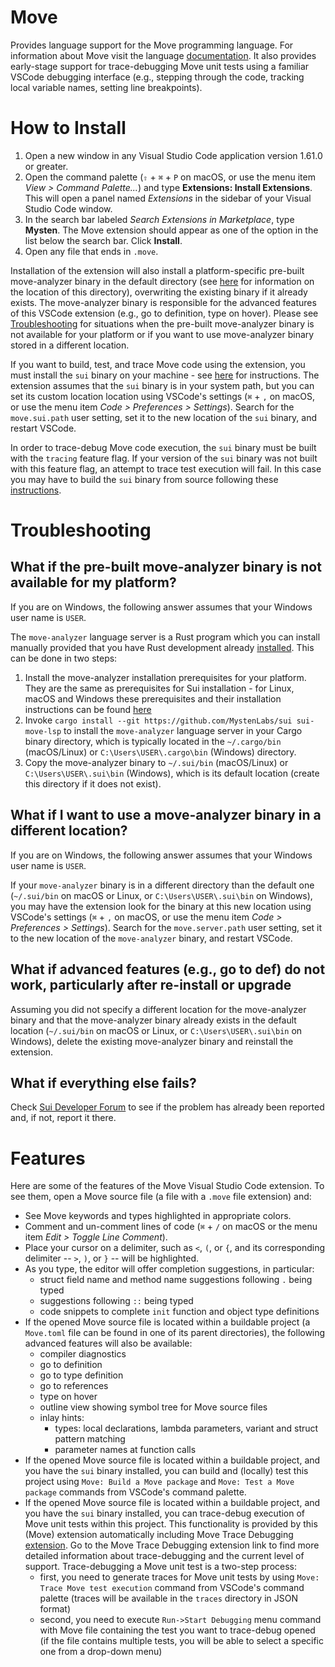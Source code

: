 # Move

Provides language support for the Move programming language. For information about Move visit the
language [documentation](https://docs.sui.io/concepts/sui-move-concepts). It also provides early-stage
support for trace-debugging Move unit tests using a familiar VSCode debugging interface (e.g., stepping
through the code, tracking local variable names, setting line breakpoints).

# How to Install

1. Open a new window in any Visual Studio Code application version 1.61.0 or greater.
2. Open the command palette (`⇧` + `⌘` + `P` on macOS, or use the menu item *View > Command Palette...*) and
   type **Extensions: Install Extensions**. This will open a panel named *Extensions* in the
   sidebar of your Visual Studio Code window.
3. In the search bar labeled *Search Extensions in Marketplace*, type **Mysten**. The Move extension
   should appear as one of the option in the list below the search bar. Click **Install**.
4. Open any file that ends in `.move`.

Installation of the extension will also install a platform-specific pre-built move-analyzer binary in
the default directory (see [here](#what-if-i-want-to-use-a-move-analyzer-binary-in-a-different-location)
for information on the location of this directory), overwriting the existing binary if it already exists.
The move-analyzer binary is responsible for the advanced features of this VSCode extension (e.g., go to
definition, type on hover). Please see [Troubleshooting](#troubleshooting) for situations when
the pre-built move-analyzer binary is not available for your platform or if you want to use move-analyzer
binary stored in a different location.

If you want to build, test, and trace Move code using the extension, you must install the `sui` binary on
your machine - see [here](https://docs.sui.io/guides/developer/getting-started/sui-install) for
instructions. The extension assumes that the `sui` binary is in your system path, but you can set
its custom location location using VSCode's settings (`⌘` + `,` on macOS, or use the menu item *Code >
Preferences > Settings*). Search for the `move.sui.path` user setting, set it to the new location of
the `sui` binary, and restart VSCode.

In order to trace-debug Move code execution, the `sui` binary must be built with the `tracing` feature flag.
If your version of the `sui` binary was not built with this feature flag, an attempt to trace test
execution will fail. In this case you may have to build the `sui` binary from source following these
[instructions](https://docs.sui.io/guides/developer/getting-started/sui-install#install-sui-binaries-from-source).

# Troubleshooting

## What if the pre-built move-analyzer binary is not available for my platform?

If you are on Windows, the following answer assumes that your Windows user name is `USER`.

The `move-analyzer` language server is a Rust program which you can install manually provided
that you have Rust development already [installed](https://www.rust-lang.org/tools/install).
This can be done in two steps:

1. Install the move-analyzer installation prerequisites for your platform. They are the same
as prerequisites for Sui installation - for Linux, macOS and Windows these prerequisites and
their installation instructions can be found
[here](https://docs.sui.io/guides/developer/getting-started/sui-install#additional-prerequisites-by-operating-system)
2. Invoke `cargo install --git https://github.com/MystenLabs/sui sui-move-lsp` to install the
`move-analyzer` language server in your Cargo binary directory, which is typically located
in the `~/.cargo/bin` (macOS/Linux) or `C:\Users\USER\.cargo\bin` (Windows) directory.
3. Copy the move-analyzer binary to `~/.sui/bin` (macOS/Linux) or `C:\Users\USER\.sui\bin`
(Windows), which is its default location (create this directory if it does not exist).

## What if I want to use a move-analyzer binary in a different location?

If you are on Windows, the following answer assumes that your Windows user name is `USER`.

If your `move-analyzer` binary is in a different directory than the default one (`~/.sui/bin`
on macOS or Linux, or `C:\Users\USER\.sui\bin` on Windows), you may have the extension look
for the binary at this new location using VSCode's settings (`⌘` + `,` on macOS, or use the menu
item *Code > Preferences > Settings*). Search for the `move.server.path` user setting,
set it to the new location of the `move-analyzer` binary, and restart VSCode.

## What if advanced features (e.g., go to def) do not work, particularly after re-install or upgrade

Assuming you did not specify a different location for the move-analyzer binary and that the
move-analyzer binary already exists in the default location (`~/.sui/bin` on macOS or Linux, or
`C:\Users\USER\.sui\bin` on Windows), delete the existing move-analyzer binary and reinstall the
extension.

## What if everything else fails?

Check [Sui Developer Forum](https://forums.sui.io/c/technical-support) to see if the problem
has already been reported and, if not, report it there.

# Features

Here are some of the features of the Move Visual Studio Code extension. To see them, open a
Move source file (a file with a `.move` file extension) and:

- See Move keywords and types highlighted in appropriate colors.
- Comment and un-comment lines of code (`⌘` + `/` on macOS or the menu item *Edit >
  Toggle Line Comment*).
- Place your cursor on a delimiter, such as `<`, `(`, or `{`, and its corresponding delimiter --
  `>`, `)`, or `}` -- will be highlighted.
- As you type, the editor will offer completion suggestions, in particular:
  - struct field name and method name suggestions following `.` being typed
  - suggestions following `::` being typed
  - code snippets to complete `init` function and object type definitions
- If the opened Move source file is located within a buildable project (a `Move.toml` file can be
  found in one of its parent directories), the following advanced features will also be available:
  - compiler diagnostics
  - go to definition
  - go to type definition
  - go to references
  - type on hover
  - outline view showing symbol tree for Move source files
  - inlay hints:
    - types: local declarations, lambda parameters, variant and struct pattern matching
    - parameter names at function calls
- If the opened Move source file is located within a buildable project, and you have the `sui`
  binary installed, you can build and (locally)
  test this project using `Move: Build a Move package` and `Move: Test a Move package` commands from
  VSCode's command palette.
- If the opened Move source file is located within a buildable project, and you have the `sui`
  binary installed, you can trace-debug execution of Move unit tests within this project.
  This functionality is provided by this (Move) extension automatically including Move Trace Debugging
  [extension](https://marketplace.visualstudio.com/items?itemName=mysten.move-trace-debuggin). Go to
  the Move Trace Debugging extension link to find more detailed information about trace-debugging and
  the current level of support. Trace-debugging a Move unit test is a two-step process:
    - first, you need to generate traces for Move unit tests by using `Move: Trace Move test execution`
    command from VSCode's command palette (traces will be available in the `traces` directory in JSON format)
    - second, you need to execute `Run->Start Debugging` menu command with Move file containing the test
    you want to trace-debug opened (if the file contains multiple tests, you will be able to select a specific one
    from a drop-down menu)
